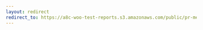 ```yaml
---
layout: redirect
redirect_to: https://a8c-woo-test-reports.s3.amazonaws.com/public/pr-merge/45152/api/index.html
---
```

